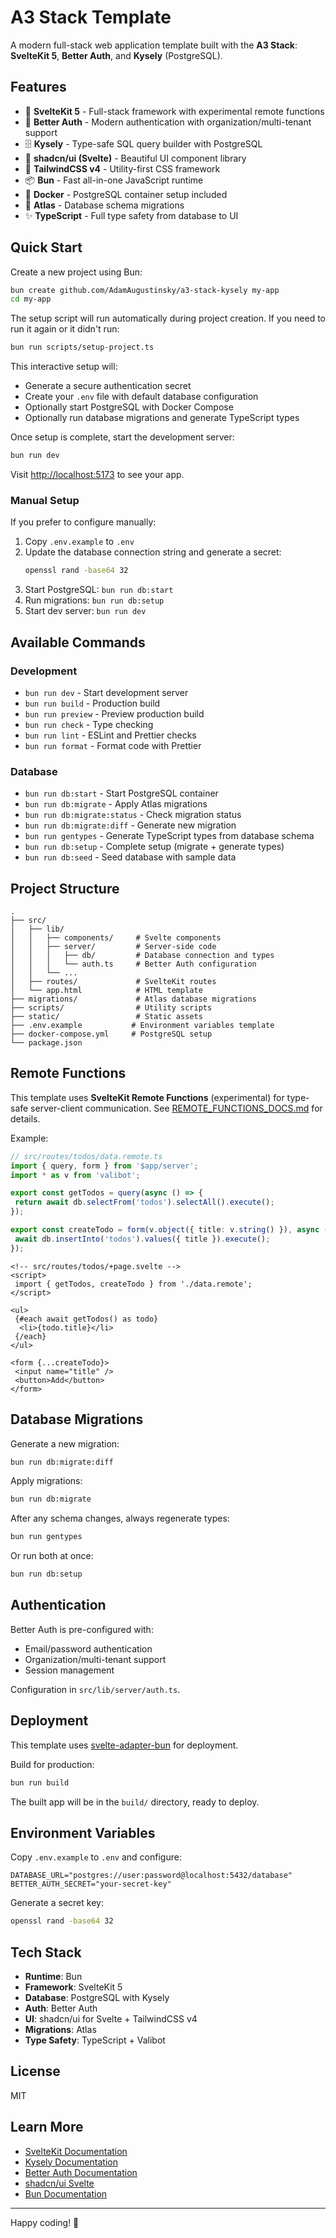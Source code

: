# A3 Stack Template

A modern full-stack web application template built with the **A3 Stack**: **SvelteKit 5**, **Better Auth**, and **Kysely** (PostgreSQL).

## Features

- 🚀 **SvelteKit 5** - Full-stack framework with experimental remote functions
- 🔐 **Better Auth** - Modern authentication with organization/multi-tenant support
- 🗄️ **Kysely** - Type-safe SQL query builder with PostgreSQL
- 🎨 **shadcn/ui (Svelte)** - Beautiful UI component library
- 🎯 **TailwindCSS v4** - Utility-first CSS framework
- 📦 **Bun** - Fast all-in-one JavaScript runtime
- 🐳 **Docker** - PostgreSQL container setup included
- 🔄 **Atlas** - Database schema migrations
- ✨ **TypeScript** - Full type safety from database to UI

## Quick Start

Create a new project using Bun:

```bash
bun create github.com/AdamAugustinsky/a3-stack-kysely my-app
cd my-app
```

The setup script will run automatically during project creation. If you need to run it again or it didn't run:

```bash
bun run scripts/setup-project.ts
```

This interactive setup will:

- Generate a secure authentication secret
- Create your `.env` file with default database configuration
- Optionally start PostgreSQL with Docker Compose
- Optionally run database migrations and generate TypeScript types

Once setup is complete, start the development server:

```bash
bun run dev
```

Visit [http://localhost:5173](http://localhost:5173) to see your app.

### Manual Setup

If you prefer to configure manually:

1. Copy `.env.example` to `.env`
2. Update the database connection string and generate a secret:
   ```bash
   openssl rand -base64 32
   ```
3. Start PostgreSQL: `bun run db:start`
4. Run migrations: `bun run db:setup`
5. Start dev server: `bun run dev`

## Available Commands

### Development

- `bun run dev` - Start development server
- `bun run build` - Production build
- `bun run preview` - Preview production build
- `bun run check` - Type checking
- `bun run lint` - ESLint and Prettier checks
- `bun run format` - Format code with Prettier

### Database

- `bun run db:start` - Start PostgreSQL container
- `bun run db:migrate` - Apply Atlas migrations
- `bun run db:migrate:status` - Check migration status
- `bun run db:migrate:diff` - Generate new migration
- `bun run gentypes` - Generate TypeScript types from database schema
- `bun run db:setup` - Complete setup (migrate + generate types)
- `bun run db:seed` - Seed database with sample data

## Project Structure

```
.
├── src/
│   ├── lib/
│   │   ├── components/     # Svelte components
│   │   ├── server/         # Server-side code
│   │   │   ├── db/         # Database connection and types
│   │   │   └── auth.ts     # Better Auth configuration
│   │   └── ...
│   ├── routes/             # SvelteKit routes
│   └── app.html            # HTML template
├── migrations/             # Atlas database migrations
├── scripts/                # Utility scripts
├── static/                 # Static assets
├── .env.example           # Environment variables template
├── docker-compose.yml     # PostgreSQL setup
└── package.json
```

## Remote Functions

This template uses **SvelteKit Remote Functions** (experimental) for type-safe server-client communication. See [REMOTE_FUNCTIONS_DOCS.md](./REMOTE_FUNCTIONS_DOCS.md) for details.

Example:

```typescript
// src/routes/todos/data.remote.ts
import { query, form } from '$app/server';
import * as v from 'valibot';

export const getTodos = query(async () => {
 return await db.selectFrom('todos').selectAll().execute();
});

export const createTodo = form(v.object({ title: v.string() }), async ({ title }) => {
 await db.insertInto('todos').values({ title }).execute();
});
```

```svelte
<!-- src/routes/todos/+page.svelte -->
<script>
 import { getTodos, createTodo } from './data.remote';
</script>

<ul>
 {#each await getTodos() as todo}
  <li>{todo.title}</li>
 {/each}
</ul>

<form {...createTodo}>
 <input name="title" />
 <button>Add</button>
</form>
```

## Database Migrations

Generate a new migration:

```bash
bun run db:migrate:diff
```

Apply migrations:

```bash
bun run db:migrate
```

After any schema changes, always regenerate types:

```bash
bun run gentypes
```

Or run both at once:

```bash
bun run db:setup
```

## Authentication

Better Auth is pre-configured with:

- Email/password authentication
- Organization/multi-tenant support
- Session management

Configuration in `src/lib/server/auth.ts`.

## Deployment

This template uses [svelte-adapter-bun](https://github.com/gornostay25/svelte-adapter-bun) for deployment.

Build for production:

```bash
bun run build
```

The built app will be in the `build/` directory, ready to deploy.

## Environment Variables

Copy `.env.example` to `.env` and configure:

```env
DATABASE_URL="postgres://user:password@localhost:5432/database"
BETTER_AUTH_SECRET="your-secret-key"
```

Generate a secret key:

```bash
openssl rand -base64 32
```

## Tech Stack

- **Runtime**: Bun
- **Framework**: SvelteKit 5
- **Database**: PostgreSQL with Kysely
- **Auth**: Better Auth
- **UI**: shadcn/ui for Svelte + TailwindCSS v4
- **Migrations**: Atlas
- **Type Safety**: TypeScript + Valibot

## License

MIT

## Learn More

- [SvelteKit Documentation](https://kit.svelte.dev)
- [Kysely Documentation](https://kysely.dev)
- [Better Auth Documentation](https://www.better-auth.com)
- [shadcn/ui Svelte](https://shadcn-svelte.com)
- [Bun Documentation](https://bun.sh)

---

Happy coding! 🚀

